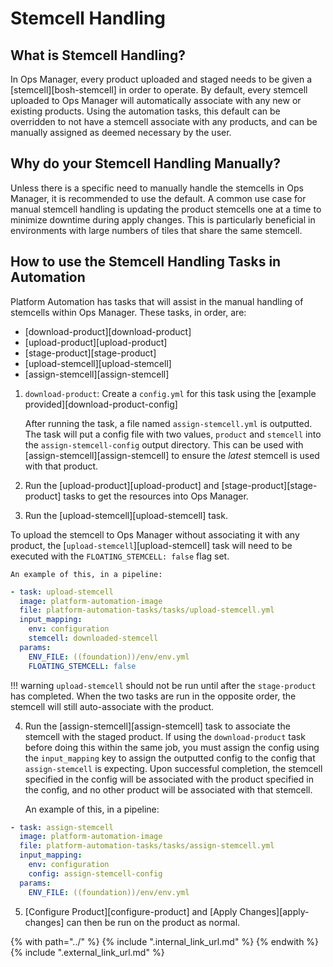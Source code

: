 # Stemcell Handling

## What is Stemcell Handling?
In Ops Manager, every product uploaded and staged needs to be given a [stemcell][bosh-stemcell] in 
order to operate. By default, every stemcell uploaded to Ops Manager will automatically associate
with any new or existing products. Using the automation tasks, this default can be overridden to
not have a stemcell associate with any products, and can be manually assigned as deemed necessary
by the user. 

## Why do your Stemcell Handling Manually?
Unless there is a specific need to manually handle the stemcells in Ops Manager, it is recommended
to use the default. A common use case for manual stemcell handling is updating the product stemcells 
one at a time to minimize downtime during apply changes. This is particularly beneficial in environments
with large numbers of tiles that share the same stemcell. 

## How to use the Stemcell Handling Tasks in Automation
Platform Automation has tasks that will assist in the manual handling of stemcells within 
Ops Manager. These tasks, in order, are:

- [download-product][download-product]
- [upload-product][upload-product]
- [stage-product][stage-product]
- [upload-stemcell][upload-stemcell]
- [assign-stemcell][assign-stemcell]

1. `download-product`: 
    Create a `config.yml` for this task using the [example provided][download-product-config]

    After running the task, a file named `assign-stemcell.yml` is outputted.
    The task will put a config file with two values, `product` and `stemcell` into the `assign-stemcell-config`
    output directory. This can be used with [assign-stemcell][assign-stemcell] to ensure the _latest_ stemcell is
    used with that product.

2. Run the [upload-product][upload-product] and [stage-product][stage-product] tasks to get the 
   resources into Ops Manager.

3. Run the [upload-stemcell][upload-stemcell] task.

To upload the stemcell to Ops Manager without associating it with any product, the 
    [`upload-stemcell`][upload-stemcell] task will need to be executed with the `FLOATING_STEMCELL: false` 
    flag set.
    
    An example of this, in a pipeline:

```yaml
- task: upload-stemcell
  image: platform-automation-image
  file: platform-automation-tasks/tasks/upload-stemcell.yml
  input_mapping:
    env: configuration
    stemcell: downloaded-stemcell
  params:
    ENV_FILE: ((foundation))/env/env.yml
    FLOATING_STEMCELL: false
```

!!! warning
    `upload-stemcell` should not be run until after the `stage-product` has completed. When the two tasks are run in the 
    opposite order, the stemcell will still auto-associate with the product.


4. Run the [assign-stemcell][assign-stemcell] task to associate the stemcell with the staged product.
   If using the `download-product` task before doing this within the same job, you must assign the config
   using the `input_mapping` key to assign the outputted config to the config that `assign-stemcell` is
   expecting. Upon successful completion, the stemcell specified in the config will be associated with the product
   specified in the config, and no other product will be associated with that stemcell.
   
    An example of this, in a pipeline:

```yaml
- task: assign-stemcell
  image: platform-automation-image
  file: platform-automation-tasks/tasks/assign-stemcell.yml
  input_mapping:
    env: configuration
    config: assign-stemcell-config
  params:
    ENV_FILE: ((foundation))/env/env.yml
```
   

5. [Configure Product][configure-product] and [Apply Changes][apply-changes] can then be run on the 
product as normal.

{% with path="../" %}
    {% include ".internal_link_url.md" %}
{% endwith %}
{% include ".external_link_url.md" %}
